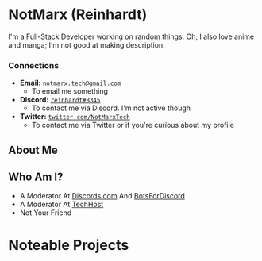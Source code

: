 # NotMarx (Reinhardt)
I'm a Full-Stack Developer working on random things. Oh, I also love anime and manga; I'm not good at making description.

### Connections

- **Email:** [`notmarx.tech@gmail.com`](mailto:notmarx.tech@gmail.com)
   - To email me something
- **Discord:** [`reinhardt#8345`](https://discord.com/users/516186529547288576)
   - To contact me via Discord. I'm not active though
- **Twitter:** [`twitter.com/NotMarxTech`](https://twitter.com/NotMarxTech)
   - To contact me via Twitter or if you're curious about my profile 

## About Me

## Who Am I?

- A Moderator At [Discords.com](https://discords.com) And [BotsForDiscord](https://discords.com/bots)
- A Moderator At [TechHost](https://techhost.live)
- Not Your Friend

# Noteable Projects
